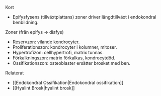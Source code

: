 Kort
- Epifysfysens (tillväxtplattans) zoner driver längdtillväxt i endokondral benbildning.

Zoner (från epifys → diafys)
- Reservzon: vilande kondrocyter.
- Proliferationszon: kondrocyter i kolumner, mitoser.
- Hypertrofizon: cellhypertrofi, matrix tunnas.
- Förkalkningszon: matrix förkalkas, kondrocytdöd.
- Ossifikationszon: osteoblaster ersätter brosket med ben.

Relaterat
- [[Endokondral Ossifikation|Endokondral ossifikation]]
- [[Hyalint Brosk|hyalint brosk]]

